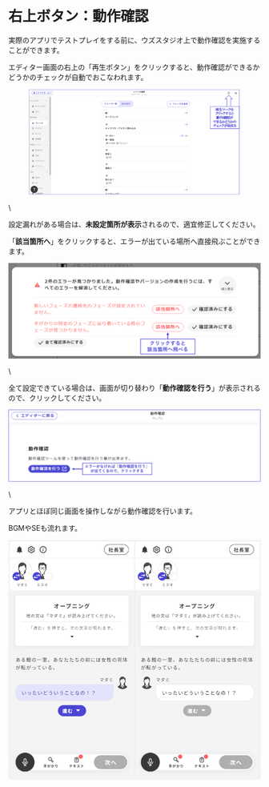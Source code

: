 # 右上ボタン：動作確認

実際のアプリでテストプレイをする前に、ウズスタジオ上で動作確認を実施することができます。

エディター画面の右上の「再生ボタン」をクリックすると、動作確認ができるかどうかのチェックが自動でおこなわれます。

<figure><img src="../.gitbook/assets/image (10).png" alt=""><figcaption></figcaption></figure>

\\

設定漏れがある場合は、**未設定箇所が表示**されるので、適宜修正してください。

「**該当箇所へ**」をクリックすると、エラーが出ている場所へ直接飛ぶことができます。

![](../images/demo2.png)

\\

全て設定できている場合は、画面が切り替わり「**動作確認を行う**」が表示されるので、クリックしてください。

![](../images/demo4.png)

\\

アプリとほぼ同じ画面を操作しながら動作確認を行います。

BGMやSEも流れます。

![](../images/demo3.png)
